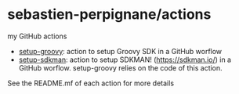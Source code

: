 # sebastien-perpignane/actions
my GitHub actions

* [setup-groovy](./setup-groovy): action to setup Groovy SDK in a GitHub worflow
* [setup-sdkman](./setup-sdkman): action to setup SDKMAN! (https://sdkman.io/) in a GitHub worflow. setup-groovy relies on the code of this action.

See the README.mf of each action for more details

